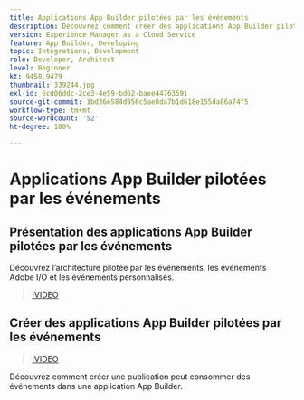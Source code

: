 ```yaml
---
title: Applications App Builder pilotées par les événements
description: Découvrez comment créer des applications App Builder pilotées par les événements.
version: Experience Manager as a Cloud Service
feature: App Builder, Developing
topic: Integrations, Development
role: Developer, Architect
level: Beginner
kt: 9458,9479
thumbnail: 339244.jpg
exl-id: 6cd06ddc-2ce3-4e59-bd62-baee44763591
source-git-commit: 1bd36e584d956c5ae8da7b1d618e155da86a74f5
workflow-type: tm+mt
source-wordcount: '52'
ht-degree: 100%

---
```


# Applications App Builder pilotées par les événements

## Présentation des applications App Builder pilotées par les événements

Découvrez l’architecture pilotée par les événements, les événements Adobe I/O et les événements personnalisés.

>[!VIDEO](https://video.tv.adobe.com/v/339244/?quality=12&learn=on)

## Créer des applications App Builder pilotées par les événements

>[!VIDEO](https://video.tv.adobe.com/v/339245/?quality=12&learn=on)

Découvrez comment créer une publication peut consommer des événements dans une application App Builder.
